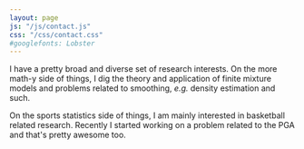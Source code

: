 ```yaml
---
layout: page
js: "/js/contact.js"
css: "/css/contact.css"
#googlefonts: Lobster
---
```


I have a pretty broad and diverse set of research interests.  On the more math-y
side of things, I dig the theory and application of finite mixture models and
problems related to smoothing, *e.g.* density estimation and such.  

On the sports statistics side of things, I am mainly interested in basketball
related research.  Recently I started working on a problem related to the PGA
and that's pretty awesome too.  
